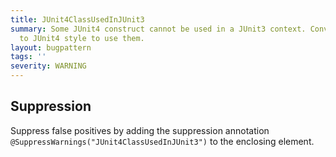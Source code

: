 ```yaml
---
title: JUnit4ClassUsedInJUnit3
summary: Some JUnit4 construct cannot be used in a JUnit3 context. Convert your class
  to JUnit4 style to use them.
layout: bugpattern
tags: ''
severity: WARNING
---
```


<!--
*** AUTO-GENERATED, DO NOT MODIFY ***
To make changes, edit the @BugPattern annotation or the explanation in docs/bugpattern.
-->



## Suppression
Suppress false positives by adding the suppression annotation `@SuppressWarnings("JUnit4ClassUsedInJUnit3")` to the enclosing element.

